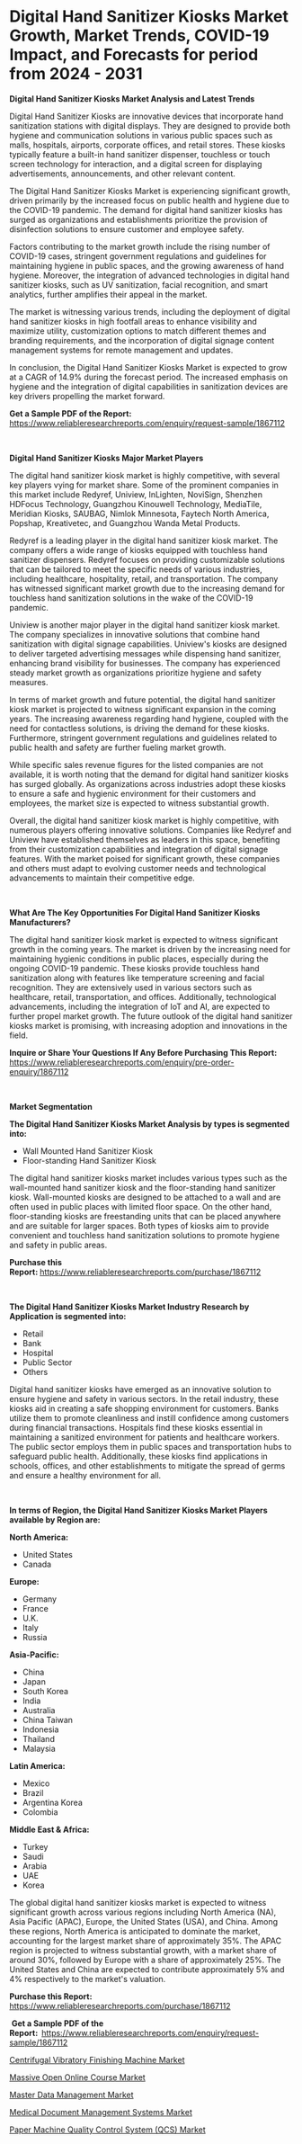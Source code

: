 <p><h1>Digital Hand Sanitizer Kiosks Market Growth, Market Trends, COVID-19 Impact, and Forecasts for period from 2024 - 2031</h1></p><p><strong>Digital Hand Sanitizer Kiosks Market Analysis and Latest Trends</strong></p>
<p><p>Digital Hand Sanitizer Kiosks are innovative devices that incorporate hand sanitization stations with digital displays. They are designed to provide both hygiene and communication solutions in various public spaces such as malls, hospitals, airports, corporate offices, and retail stores. These kiosks typically feature a built-in hand sanitizer dispenser, touchless or touch screen technology for interaction, and a digital screen for displaying advertisements, announcements, and other relevant content.</p><p>The Digital Hand Sanitizer Kiosks Market is experiencing significant growth, driven primarily by the increased focus on public health and hygiene due to the COVID-19 pandemic. The demand for digital hand sanitizer kiosks has surged as organizations and establishments prioritize the provision of disinfection solutions to ensure customer and employee safety.</p><p>Factors contributing to the market growth include the rising number of COVID-19 cases, stringent government regulations and guidelines for maintaining hygiene in public spaces, and the growing awareness of hand hygiene. Moreover, the integration of advanced technologies in digital hand sanitizer kiosks, such as UV sanitization, facial recognition, and smart analytics, further amplifies their appeal in the market.</p><p>The market is witnessing various trends, including the deployment of digital hand sanitizer kiosks in high footfall areas to enhance visibility and maximize utility, customization options to match different themes and branding requirements, and the incorporation of digital signage content management systems for remote management and updates.</p><p>In conclusion, the Digital Hand Sanitizer Kiosks Market is expected to grow at a CAGR of 14.9% during the forecast period. The increased emphasis on hygiene and the integration of digital capabilities in sanitization devices are key drivers propelling the market forward.</p></p>
<p><strong>Get a Sample PDF of the Report:&nbsp;</strong> <a href="https://www.reliableresearchreports.com/enquiry/request-sample/1867112">https://www.reliableresearchreports.com/enquiry/request-sample/1867112</a></p>
<p>&nbsp;</p>
<p><strong>Digital Hand Sanitizer Kiosks Major Market Players</strong></p>
<p><p>The digital hand sanitizer kiosk market is highly competitive, with several key players vying for market share. Some of the prominent companies in this market include Redyref, Uniview, InLighten, NoviSign, Shenzhen HDFocus Technology, Guangzhou Kinouwell Technology, MediaTile, Meridian Kiosks, SAUBAG, Nimlok Minnesota, Faytech North America, Popshap, Kreativetec, and Guangzhou Wanda Metal Products.</p><p>Redyref is a leading player in the digital hand sanitizer kiosk market. The company offers a wide range of kiosks equipped with touchless hand sanitizer dispensers. Redyref focuses on providing customizable solutions that can be tailored to meet the specific needs of various industries, including healthcare, hospitality, retail, and transportation. The company has witnessed significant market growth due to the increasing demand for touchless hand sanitization solutions in the wake of the COVID-19 pandemic.</p><p>Uniview is another major player in the digital hand sanitizer kiosk market. The company specializes in innovative solutions that combine hand sanitization with digital signage capabilities. Uniview's kiosks are designed to deliver targeted advertising messages while dispensing hand sanitizer, enhancing brand visibility for businesses. The company has experienced steady market growth as organizations prioritize hygiene and safety measures.</p><p>In terms of market growth and future potential, the digital hand sanitizer kiosk market is projected to witness significant expansion in the coming years. The increasing awareness regarding hand hygiene, coupled with the need for contactless solutions, is driving the demand for these kiosks. Furthermore, stringent government regulations and guidelines related to public health and safety are further fueling market growth.</p><p>While specific sales revenue figures for the listed companies are not available, it is worth noting that the demand for digital hand sanitizer kiosks has surged globally. As organizations across industries adopt these kiosks to ensure a safe and hygienic environment for their customers and employees, the market size is expected to witness substantial growth.</p><p>Overall, the digital hand sanitizer kiosk market is highly competitive, with numerous players offering innovative solutions. Companies like Redyref and Uniview have established themselves as leaders in this space, benefiting from their customization capabilities and integration of digital signage features. With the market poised for significant growth, these companies and others must adapt to evolving customer needs and technological advancements to maintain their competitive edge.</p></p>
<p>&nbsp;</p>
<p><strong>What Are The Key Opportunities For Digital Hand Sanitizer Kiosks Manufacturers?</strong></p>
<p><p>The digital hand sanitizer kiosk market is expected to witness significant growth in the coming years. The market is driven by the increasing need for maintaining hygienic conditions in public places, especially during the ongoing COVID-19 pandemic. These kiosks provide touchless hand sanitization along with features like temperature screening and facial recognition. They are extensively used in various sectors such as healthcare, retail, transportation, and offices. Additionally, technological advancements, including the integration of IoT and AI, are expected to further propel market growth. The future outlook of the digital hand sanitizer kiosks market is promising, with increasing adoption and innovations in the field.</p></p>
<p><strong>Inquire or Share Your Questions If Any Before Purchasing This Report:</strong> <a href="https://www.reliableresearchreports.com/enquiry/pre-order-enquiry/1867112">https://www.reliableresearchreports.com/enquiry/pre-order-enquiry/1867112</a></p>
<p>&nbsp;</p>
<p><strong>Market Segmentation</strong></p>
<p><strong>The Digital Hand Sanitizer Kiosks Market Analysis by types is segmented into:</strong></p>
<p><ul><li>Wall Mounted Hand Sanitizer Kiosk</li><li>Floor-standing Hand Sanitizer Kiosk</li></ul></p>
<p><p>The digital hand sanitizer kiosks market includes various types such as the wall-mounted hand sanitizer kiosk and the floor-standing hand sanitizer kiosk. Wall-mounted kiosks are designed to be attached to a wall and are often used in public places with limited floor space. On the other hand, floor-standing kiosks are freestanding units that can be placed anywhere and are suitable for larger spaces. Both types of kiosks aim to provide convenient and touchless hand sanitization solutions to promote hygiene and safety in public areas.</p></p>
<p><strong>Purchase this Report:&nbsp;</strong><a href="https://www.reliableresearchreports.com/purchase/1867112">https://www.reliableresearchreports.com/purchase/1867112</a></p>
<p>&nbsp;</p>
<p><strong>The Digital Hand Sanitizer Kiosks Market Industry Research by Application is segmented into:</strong></p>
<p><ul><li>Retail</li><li>Bank</li><li>Hospital</li><li>Public Sector</li><li>Others</li></ul></p>
<p><p>Digital hand sanitizer kiosks have emerged as an innovative solution to ensure hygiene and safety in various sectors. In the retail industry, these kiosks aid in creating a safe shopping environment for customers. Banks utilize them to promote cleanliness and instill confidence among customers during financial transactions. Hospitals find these kiosks essential in maintaining a sanitized environment for patients and healthcare workers. The public sector employs them in public spaces and transportation hubs to safeguard public health. Additionally, these kiosks find applications in schools, offices, and other establishments to mitigate the spread of germs and ensure a healthy environment for all.</p></p>
<p>&nbsp;</p>
<p><strong>In terms of Region, the Digital Hand Sanitizer Kiosks Market Players available by Region are:</strong></p>
<p>
    <p> <strong> North America: </strong>
        <ul>
            <li>United States</li>
            <li>Canada</li>
        </ul>
        </p> 
    <p> <strong> Europe: </strong>
        <ul>
            <li>Germany</li>
            <li>France</li>
            <li>U.K.</li>
            <li>Italy</li>
            <li>Russia</li>
        </ul>
        </p> 
    <p> <strong> Asia-Pacific: </strong>
        <ul>
            <li>China</li>
            <li>Japan</li>
            <li>South Korea</li>
            <li>India</li>
            <li>Australia</li>
            <li>China Taiwan</li>
            <li>Indonesia</li>
            <li>Thailand</li>
            <li>Malaysia</li>
        </ul>
        </p> 
    <p> <strong> Latin America: </strong>
        <ul>
            <li>Mexico</li>
            <li>Brazil</li>
            <li>Argentina Korea</li>
            <li>Colombia</li>
        </ul>
        </p> 
    <p> <strong> Middle East & Africa: </strong>
        <ul>
            <li>Turkey</li>
            <li>Saudi</li>
            <li>Arabia</li>
            <li>UAE</li>
            <li>Korea</li>
        </ul>
    </p>
    </p>
<p><p>The global digital hand sanitizer kiosks market is expected to witness significant growth across various regions including North America (NA), Asia Pacific (APAC), Europe, the United States (USA), and China. Among these regions, North America is anticipated to dominate the market, accounting for the largest market share of approximately 35%. The APAC region is projected to witness substantial growth, with a market share of around 30%, followed by Europe with a share of approximately 25%. The United States and China are expected to contribute approximately 5% and 4% respectively to the market's valuation.</p></p>
<p><strong>Purchase this Report: </strong><a href="https://www.reliableresearchreports.com/purchase/1867112">https://www.reliableresearchreports.com/purchase/1867112</a></p>
<p>&nbsp;<strong>Get a Sample PDF of the Report:&nbsp;&nbsp;</strong><a href="https://www.reliableresearchreports.com/enquiry/request-sample/1867112">https://www.reliableresearchreports.com/enquiry/request-sample/1867112</a></p>
<p><strong></strong></p>
<p><p><a href="https://github.com/guneycigdem35/Market-Research-Report-List-1/blob/main/centrifugal-vibratory-finishing-machine-market.md">Centrifugal Vibratory Finishing Machine Market</a></p><p><a href="https://medium.com/@waltercruz6g/massive-open-online-course-market-furnishes-information-on-market-share-market-trends-and-market-5b567748c581">Massive Open Online Course Market</a></p><p><a href="https://medium.com/@waltercruz6g/master-data-management-market-share-evolution-and-market-growth-trends-2023-2030-59d15e1bf206">Master Data Management Market</a></p><p><a href="https://medium.com/@waltercruz6g/medical-document-management-systems-market-insight-market-trends-growth-forecasted-from-2023-to-5912a91cf284">Medical Document Management Systems Market</a></p><p><a href="https://github.com/mharielmesa/Market-Research-Report-List-1/blob/main/paper-machine-quality-control-system-qcs-market.md">Paper Machine Quality Control System (QCS) Market</a></p></p>
